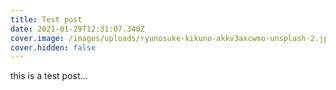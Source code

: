 ```yaml
---
title: Test post
date: 2021-01-29T12:31:07.340Z
cover.image: /images/uploads/ryunosuke-kikuno-akkv3axcwmo-unsplash-2.jpg
cover.hidden: false
---
```

this is a test post...